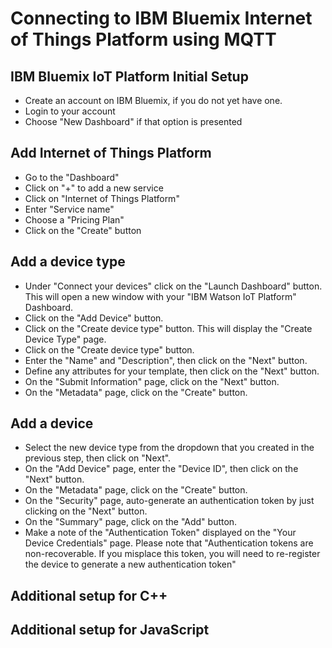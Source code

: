 # Connecting to IBM Bluemix Internet of Things Platform using MQTT

## IBM Bluemix IoT Platform Initial Setup

- Create an account on IBM Bluemix, if you do not yet have one.
- Login to your account
- Choose "New Dashboard" if that option is presented

## Add Internet of Things Platform

- Go to the "Dashboard"
- Click on "+" to add a new service
- Click on "Internet of Things Platform"
- Enter "Service name"
- Choose a "Pricing Plan"
- Click on the "Create" button

## Add a device type

- Under "Connect your devices" click on the "Launch Dashboard" button. This will open a new window with your "IBM Watson IoT Platform" Dashboard.
- Click on the "Add Device" button.
- Click on the "Create device type" button. This will display the "Create Device Type" page.
- Click on the "Create device type" button.
- Enter the "Name" and "Description", then click on the "Next" button.
- Define any attributes for your template, then click on the "Next" button.
- On the "Submit Information" page, click on the "Next" button.
- On the "Metadata" page, click on the "Create" button.

## Add a device

- Select the new device type from the dropdown that you created in the previous step, then click on "Next".
- On the "Add Device" page, enter the "Device ID", then click on the "Next" button.
- On the "Metadata" page, click on the "Create" button.
- On the "Security" page, auto-generate an authentication token by just clicking on the "Next" button.
- On the "Summary" page, click on the "Add" button.
- Make a note of the "Authentication Token" displayed on the "Your Device Credentials" page. Please note that "Authentication tokens are non-recoverable. If you misplace this token, you will need to re-register the device to generate a new authentication token"

## Additional setup for C++

## Additional setup for JavaScript
